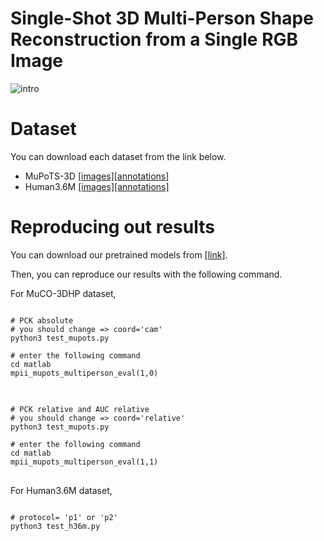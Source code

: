 # Single-Shot 3D Multi-Person Shape Reconstruction from a Single RGB Image
![intro](https://user-images.githubusercontent.com/54994917/86558019-13b5ca00-bf93-11ea-8cce-774922044407.JPG)


# Dataset
You can download each dataset from the link below. 
* MuPoTS-3D [[images]](http://gvv.mpi-inf.mpg.de/projects/SingleShotMultiPerson/)[[annotations]](https://github.com/mks0601/3DMPPE_POSENET_RELEASE)
* Human3.6M [[images]](https://github.com/mks0601/3DMPPE_POSENET_RELEASE)[[annotations]](https://drive.google.com/drive/folders/189iL4dzAhaBq6TSa5NWv7Au_2heh_dsq?usp=sharing)

# Reproducing out results
You can download our pretrained models from [[link]](https://drive.google.com/drive/folders/1OaLE-1UMMsyXjDdt6VNpWmVz7QnlQhuq?usp=sharing).

Then, you can reproduce our results with the following command.

For MuCO-3DHP dataset,
<pre>
<code>
# PCK absolute
# you should change => coord='cam'
python3 test_mupots.py 

# enter the following command
cd matlab
mpii_mupots_multiperson_eval(1,0)
</code>
</pre>

<pre>
<code>
# PCK relative and AUC relative
# you should change => coord='relative'
python3 test_mupots.py

# enter the following command
cd matlab
mpii_mupots_multiperson_eval(1,1)
</code>
</pre>

For Human3.6M dataset,
<pre>
<code>
# protocol= 'p1' or 'p2'
python3 test_h36m.py
</code>
</pre>


